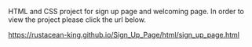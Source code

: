HTML and CSS project for sign up page and welcoming page. In order to view the project please click the url below.

https://rustacean-king.github.io/Sign_Up_Page/html/sign_up_page.html
